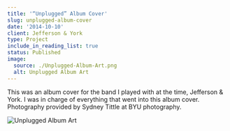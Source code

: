 ```yaml
---
title: '“Unplugged” Album Cover'
slug: unplugged-album-cover
date: '2014-10-10'
client: Jefferson & York
type: Project
include_in_reading_list: true
status: Published
image:
  source: ./Unplugged-Album-Art.png
  alt: Unplugged Album Art
---
```


This was an album cover for the band I played with at the time, Jefferson & York. I was in charge of everything that went into this album cover. Photography provided by Sydney Tittle at BYU photography.

![Unplugged Album Art](./Unplugged-Album-Art.png)
